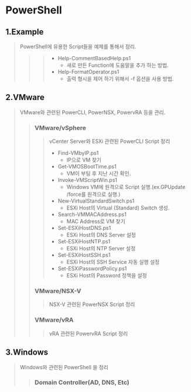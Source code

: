 ﻿# PowerShell


## 1.Example
> PowerShell에 유용한 Script들을 예제를 통해서 정리.
>>
>>> - Help-CommentBasedHelp.ps1
>>>     - 새로 만든 Function에 도움말을 추가 하는 방법.
>>> - Help-FormatOperator.ps1
>>>     - 출력 형시을 제어 하기 위해서 -f 옵션을 사용 방법.

## 2.VMware
> VMware와 관련된 PowerCLI, PowerNSX, PowervRA 등을 관리.
>
>>### VMware/vSphere
>>> vCenter Server와 ESXi 관련된 PowerCLI Script 정리
>>> - Find-VMbyIP.ps1
>>>     - IP으로 VM 찾기
>>> - Get-VMOSBootTime.ps1
>>>     - VM이 부팅 후 지난 시간 확인.
>>> - Invoke-VMScriptWin.ps1
>>>     - Windows VM에 원격으로 Script 실행.(ex.GPUpdate /force를 원격으로 실행.)
>>> - New-VirtualStandardSwitch.ps1
>>>     - ESXi Host의 Virtual (Standard) Switch 생성.
>>> - Search-VMMACAddress.ps1
>>>     - MAC Address로 VM 찾기
>>> - Set-ESXiHostDNS.ps1
>>>     - ESXi Host의 DNS Server 설정
>>> - Set-ESXiHostNTP.ps1
>>>     - ESXi Host의 NTP Server 설정
>>> - Set-ESXiHostSSH.ps1
>>>     - ESXi Host의 SSH Service 자동 실행 설정
>>> - Set-ESXiPasswordPolicy.ps1
>>>     - ESXi Host의 Password 정책을 설정
>>### VMware/NSX-V
>>> NSX-V 관련된 PowerNSX Script 정리
>>>
>>### VMware/vRA
>>> vRA 관련된 PowervRA Script 정리

## 3.Windows
> Windows와 관련된 PowerShell 을 정리
>
>>### Domain Controller(AD, DNS, Etc)